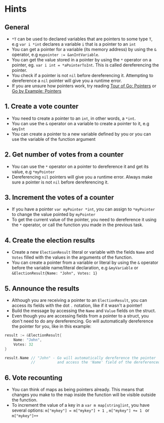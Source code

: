 # Hints

## General

- `*T` can be used to declared variables that are pointers to some type `T`, e.g `var i *int` declares a variable `i` that is a pointer to an `int`
- You can get a pointer for a variable (its memory address) by using the `&` operator, e.g `mypointer := &anIntVariable`.
- You can get the value stored in a pointer by using the `*` operator on a pointer, eg. `var i int = *aPointerToInt`. This is called dereferencing the pointer.
- You check if a pointer is not `nil` before dereferencing it. Attempting to dereference a `nil` pointer will give you a runtime error.
- If you are unsure how pointers work, try reading [Tour of Go: Pointers][go-tour-pointers] or [Go by Example: Pointers][go-by-example-pointers]

## 1. Create a vote counter

- You need to create a pointer to an `int`, in other words, a `*int`.
- You can use the `&` operator on a variable to create a pointer to it, e.g `&myInt`
- You can create a pointer to a new variable defined by you or you can use the variable of the function argument

## 2. Get number of votes from a counter

- You can use the `*` operator on a pointer to dereference it and get its value, e.g `*myPointer`
- Dereferencing `nil` pointers will give you a runtime error. Always make sure a pointer is not `nil` before dereferencing it.

## 3. Increment the votes of a counter

- If you have a pointer `var myPointer *int`, you can assign to `*myPointer` to change the value pointed by `myPointer`
- To get the current value of the pointer, you need to dereference it using the `*` operator, or call the function you made in the previous task.

## 4. Create the election results

- Create a new `ElectionResult` literal or variable with the fields `Name` and `Votes` filled with the values in the arguments of the function.
- You can create a pointer from a variable or literal by using the `&` operator before the variable name/literal declaration, e.g `&myVariable` or `&ElectionResult{Name: "John", Votes: 1}`

## 5. Announce the results

- Although you are receiving a pointer to an `ElectionResult`, you can access its fields with the dot `.` notation, like if it wasn't a pointer!
- Build the message by accessing the `Name` and `Value` fields on the struct.
- Even though you are accessing fields from a pointer to a struct, you don't need to do any dereferencing. Go will automatically dereference the pointer for you, like in this example:

```go
result := &ElectionResult{
    Name: "John",
    Votes: 32
}

result.Name // "John" - Go will automatically dereference the pointer
            //          and access the 'Name' field of the dereferenced struct 
```

## 6. Vote recounting

- You can think of maps as being pointers already. This means that changes you make to the map inside the function will be visible outside the function.
- To increment the value of a key in a `var m map[string]int`, you have several options: `m["mykey"] = m["mykey"] + 1 `, `m["mykey"] += 1 ` or `m["mykey"]++ `

[go-tour-pointers]: https://tour.golang.org/moretypes/1
[go-by-example-pointers]: https://gobyexample.com/pointers

